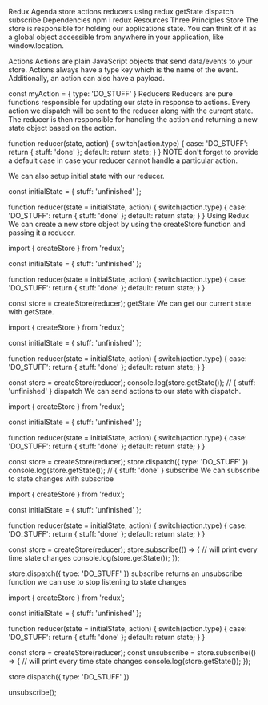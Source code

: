 Redux
Agenda
store
actions
reducers
using redux
getState
dispatch
subscribe
Dependencies
npm i redux
Resources
Three Principles
Store
The store is responsible for holding our applications state. You can think of it as a global object accessible from anywhere in your application, like window.location.

Actions
Actions are plain JavaScript objects that send data/events to your store. Actions always have a type key which is the name of the event. Additionally, an action can also have a payload.

const myAction = {
  type: 'DO_STUFF'
}
Reducers
Reducers are pure functions responsible for updating our state in response to actions. Every action we dispatch will be sent to the reducer along with the current state. The reducer is then responsible for handling the action and returning a new state object based on the action.

function reducer(state, action) {
  switch(action.type) {
    case: 'DO_STUFF':
      return { stuff: 'done' };
    default:
      return state;
  }
}
NOTE don't forget to provide a default case in case your reducer cannot handle a particular action.

We can also setup initial state with our reducer.

const initialState = {
  stuff: 'unfinished'
};

function reducer(state = initialState, action) {
  switch(action.type) {
    case: 'DO_STUFF':
      return { stuff: 'done' };
    default:
      return state;
  }
}
Using Redux
We can create a new store object by using the createStore function and passing it a reducer.

import { createStore } from 'redux';

const initialState = {
  stuff: 'unfinished'
};

function reducer(state = initialState, action) {
  switch(action.type) {
    case: 'DO_STUFF':
      return { stuff: 'done' };
    default:
      return state;
  }
}

const store = createStore(reducer);
getState
We can get our current state with getState.

import { createStore } from 'redux';

const initialState = {
  stuff: 'unfinished'
};

function reducer(state = initialState, action) {
  switch(action.type) {
    case: 'DO_STUFF':
      return { stuff: 'done' };
    default:
      return state;
  }
}

const store = createStore(reducer);
console.log(store.getState()); // { stuff: 'unfinished' }
dispatch
We can send actions to our state with dispatch.

import { createStore } from 'redux';

const initialState = {
  stuff: 'unfinished'
};

function reducer(state = initialState, action) {
  switch(action.type) {
    case: 'DO_STUFF':
      return { stuff: 'done' };
    default:
      return state;
  }
}

const store = createStore(reducer);
store.dispatch({
  type: 'DO_STUFF'
})
console.log(store.getState()); // { stuff: 'done' }
subscribe
We can subscribe to state changes with subscribe

import { createStore } from 'redux';

const initialState = {
  stuff: 'unfinished'
};

function reducer(state = initialState, action) {
  switch(action.type) {
    case: 'DO_STUFF':
      return { stuff: 'done' };
    default:
      return state;
  }
}

const store = createStore(reducer);
store.subscribe(() => {
  // will print every time state changes
  console.log(store.getState());
});

store.dispatch({
  type: 'DO_STUFF'
})
subscribe returns an unsubscribe function we can use to stop listening to state changes

import { createStore } from 'redux';

const initialState = {
  stuff: 'unfinished'
};

function reducer(state = initialState, action) {
  switch(action.type) {
    case: 'DO_STUFF':
      return { stuff: 'done' };
    default:
      return state;
  }
}

const store = createStore(reducer);
const unsubscribe = store.subscribe(() => {
  // will print every time state changes
  console.log(store.getState());
});

store.dispatch({
  type: 'DO_STUFF'
})

unsubscribe();

